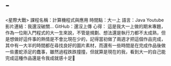 # -
&lt;星際大戰> 課程名稱：計算機程式與應用 時間點：大一上 語言：Java Youtube影片連結：我還沒破關... GitHub：還沒上傳 心得： 這是我大一上做的期末專題，作為一位剛入門程式的大一生來說，不管是規劃、想法還是執行力都不太成熟，但是想做好這件事的熱情是不會比現在少的，記得當初做了兩週才把這個作品完成，其中有一大半的時間都在尋找良好的圖片素材，而還有一些時間是在完成作品後做一些畫蛇添足的蠢事，雖然過程跌跌撞撞，但就算是現在的我，看到大一的自己能完成這種作品還是令我成就感十足💪
